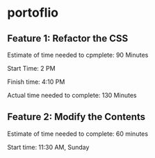 # portoflio


## Feature 1: Refactor the CSS

Estimate of time needed to cpmplete: 90 Minutes

Start Time: 2 PM

Finish time: 4:10 PM

Actual time needed to complete: 130 Minutes

## Feature 2: Modify the Contents

Estimate of time needed to complete: 60 minutes

Start time: 11:30 AM, Sunday

